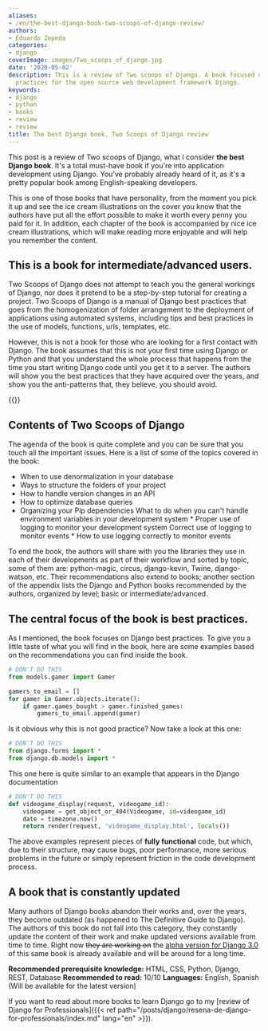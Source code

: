 ```yaml
---
aliases:
- /en/the-best-django-book-two-scoops-of-django-review/
authors:
- Eduardo Zepeda
categories:
- django
coverImage: images/Two_scoops_of_django.jpg
date: '2020-05-02'
description: This is a review of Two scoops of Django. A book focused on good development
  practices for the open source web development framework Django.
keywords:
- django
- python
- books
- review
- review
title: The best Django book, Two Scoops of Django review
---
```


This post is a review of Two scoops of Django, what I consider **the best Django book**. It's a total must-have book if you're into application development using Django. You've probably already heard of it, as it's a pretty popular book among English-speaking developers.

This is one of those books that have personality, from the moment you pick it up and see the ice cream illustrations on the cover you know that the authors have put all the effort possible to make it worth every penny you paid for it. In addition, each chapter of the book is accompanied by nice ice cream illustrations, which will make reading more enjoyable and will help you remember the content.

## This is a book for intermediate/advanced users.

Two Scoops of Django does not attempt to teach you the general workings of Django, nor does it pretend to be a step-by-step tutorial for creating a project. Two Scoops of Django is a manual of Django best practices that goes from the homogenization of folder arrangement to the deployment of applications using automated systems, including tips and best practices in the use of models, functions, urls, templates, etc.

However, this is not a book for those who are looking for a first contact with Django. The book assumes that this is not your first time using Django or Python and that you understand the whole process that happens from the time you start writing Django code until you get it to a server. The authors will show you the best practices that they have acquired over the years, and show you the anti-patterns that, they believe, you should avoid.

{{<ad>}}

## Contents of Two Scoops of Django

The agenda of the book is quite complete and you can be sure that you touch all the important issues. Here is a list of some of the topics covered in the book:

* When to use denormalization in your database
* Ways to structure the folders of your project
* How to handle version changes in an API
* How to optimize database queries
* Organizing your Pip dependencies
What to do when you can't handle environment variables in your development system * Proper use of logging to monitor your development system
Correct use of logging to monitor events * How to use logging correctly to monitor events

To end the book, the authors will share with you the libraries they use in each of their developments as part of their workflow and sorted by topic, some of them are: python-magic, circus, django-kevin, Twine, django-watson, etc. Their recommendations also extend to books; another section of the appendix lists the Django and Python books recommended by the authors, organized by level; basic or intermediate/advanced.

## The central focus of the book is best practices.

As I mentioned, the book focuses on Django best practices. To give you a little taste of what you will find in the book, here are some examples based on the recommendations you can find inside the book.

```python
# DON'T DO THIS
from models.gamer import Gamer

gamers_to_email = []
for gamer in Gamer.objects.iterate():
    if gamer.games_bought > gamer.finished_games:
        gamers_to_email.append(gamer)
```

Is it obvious why this is not good practice? Now take a look at this one:

```python
# DON'T DO THIS
from django.forms import *
from django.db.models import *
```

This one here is quite similar to an example that appears in the Django documentation

```python
# DON'T DO THIS
def videogame_display(request, videogame_id):
    videogame = get_object_or_404(Videogame, id=videogame_id)
    date = timezone.now()
    return render(request, 'videogame_display.html', locals())
```

The above examples represent pieces of **fully functional** code, but which, due to their structure, may cause bugs, poor performance, more serious problems in the future or simply represent friction in the code development process.

## A book that is constantly updated

Many authors of Django books abandon their works and, over the years, they become outdated (as happened to The Definitive Guide to Django). The authors of this book do not fall into this category, they constantly update the content of their work and make updated versions available from time to time. Right now ~~they are working on~~ the [alpha version for Django 3.0](https://www.feldroy.com/products/two-scoops-of-django-3-x#?) of this same book is already available and will be around for a long time.

**Recommended prerequisite knowledge:** HTML, CSS, Python, Django, REST, Database
**Recommended to read:** 10/10
**Languages:** English, Spanish (Will be available for the latest version)

If you want to read about more books to learn Django go to my [review of Django for Professionals]({{< ref path="/posts/django/resena-de-django-for-professionals/index.md" lang="en" >}}).

